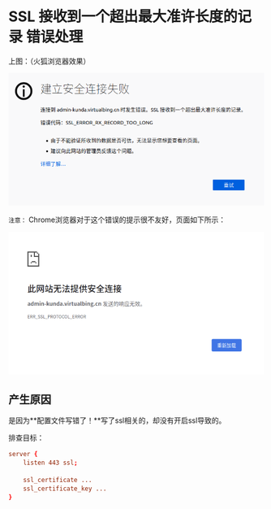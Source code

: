 # SSL 接收到一个超出最大准许长度的记录 错误处理

上图：（火狐浏览器效果）

![SSL 接收到一个超出最大准许长度的记录](assets/images/SSL接收到一个超出最大准许长度的记录.png)

`注意：` Chrome浏览器对于这个错误的提示很不友好，页面如下所示：

![SSL 接收到一个超出最大准许长度的记录-Chrome](assets/images/SSL接收到一个超出最大准许长度的记录-Chrome.png)

## 产生原因

是因为**配置文件写错了！**写了ssl相关的，却没有开启ssl导致的。

排查目标：

``` conf
server {
    listen 443 ssl;

    ssl_certificate ...
    ssl_certificate_key ...
}
```
